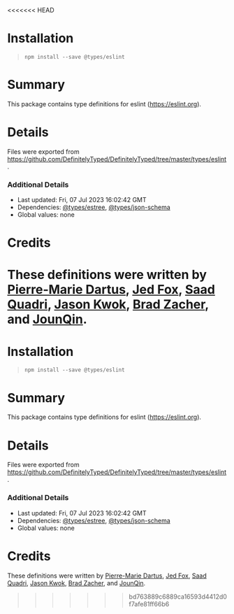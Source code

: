 <<<<<<< HEAD
# Installation
> `npm install --save @types/eslint`

# Summary
This package contains type definitions for eslint (https://eslint.org).

# Details
Files were exported from https://github.com/DefinitelyTyped/DefinitelyTyped/tree/master/types/eslint.

### Additional Details
 * Last updated: Fri, 07 Jul 2023 16:02:42 GMT
 * Dependencies: [@types/estree](https://npmjs.com/package/@types/estree), [@types/json-schema](https://npmjs.com/package/@types/json-schema)
 * Global values: none

# Credits
These definitions were written by [Pierre-Marie Dartus](https://github.com/pmdartus), [Jed Fox](https://github.com/j-f1), [Saad Quadri](https://github.com/saadq), [Jason Kwok](https://github.com/JasonHK), [Brad Zacher](https://github.com/bradzacher), and [JounQin](https://github.com/JounQin).
=======
# Installation
> `npm install --save @types/eslint`

# Summary
This package contains type definitions for eslint (https://eslint.org).

# Details
Files were exported from https://github.com/DefinitelyTyped/DefinitelyTyped/tree/master/types/eslint.

### Additional Details
 * Last updated: Fri, 07 Jul 2023 16:02:42 GMT
 * Dependencies: [@types/estree](https://npmjs.com/package/@types/estree), [@types/json-schema](https://npmjs.com/package/@types/json-schema)
 * Global values: none

# Credits
These definitions were written by [Pierre-Marie Dartus](https://github.com/pmdartus), [Jed Fox](https://github.com/j-f1), [Saad Quadri](https://github.com/saadq), [Jason Kwok](https://github.com/JasonHK), [Brad Zacher](https://github.com/bradzacher), and [JounQin](https://github.com/JounQin).
>>>>>>> bd763889c6889ca16593d4412d0f7afe81ff66b6
